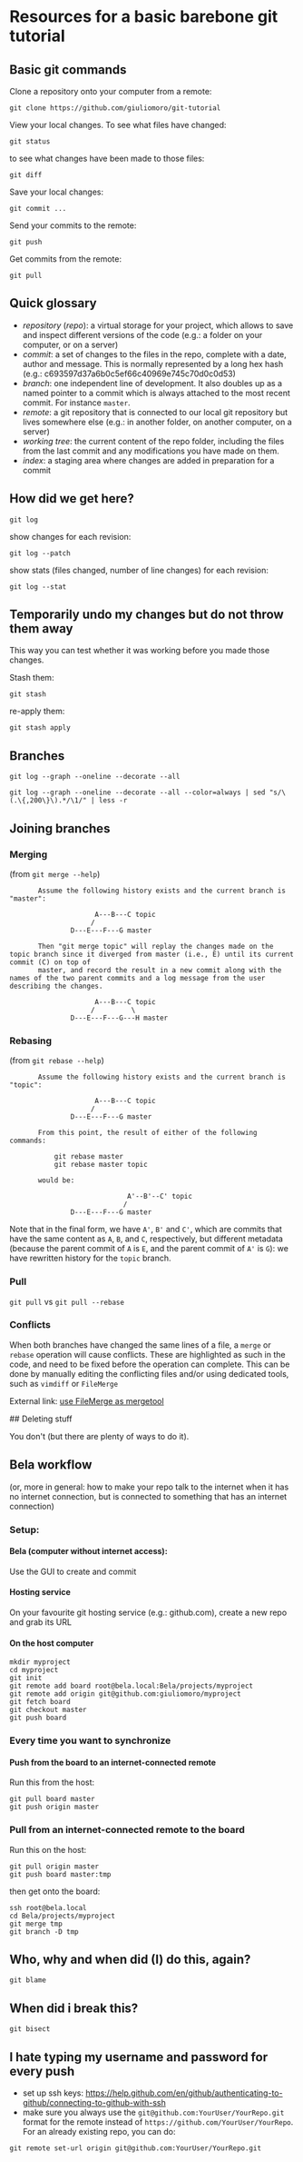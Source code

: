 # Resources for a basic barebone git tutorial

## Basic git commands

Clone a repository onto your computer from a remote:
```
git clone https://github.com/giuliomoro/git-tutorial
```

View your local changes. To see what files have changed:
```
git status
```
to see what changes have been made to those files:
```
git diff
```

Save your local changes:
```
git commit ...
```

Send your commits to the remote:
```
git push
```

Get commits from the remote:
```
git pull
```

## Quick glossary

- _repository_ (_repo_): a virtual storage for your project, which allows to save and inspect different versions of the code (e.g.: a folder on your computer, or on a server)
- _commit_: a set of changes to the files in the repo, complete with a date, author and message. This is normally represented by a long hex hash (e.g.: c693597d37a6b0c5ef66c40969e745c70d0c0d53)
- _branch_: one independent line of development. It also doubles up as a named pointer to a commit which is always attached to the most recent commit. For instance `master`.
- _remote_: a git repository that is connected to our local git repository but lives somewhere else (e.g.: in another folder, on another computer, on a server)
- _working tree_: the current content of the repo folder, including the files from the last commit and any modifications you have made on them.
- _index_: a staging area where changes are added in preparation for a commit

## How did we get here?

```
git log
```

show changes for each revision:
```
git log --patch
```

show stats (files changed, number of line changes) for each revision:

```
git log --stat
```

## Temporarily undo my changes but do not throw them away

This way you can test whether it was working before you made those changes.

Stash them:
```
git stash
```
re-apply them:
```
git stash apply
```

## Branches

```
git log --graph --oneline --decorate --all
```

```
git log --graph --oneline --decorate --all --color=always | sed "s/\(.\{,200\}\).*/\1/" | less -r
```

## Joining branches

### Merging

(from `git merge --help`)

```
       Assume the following history exists and the current branch is "master":

                     A---B---C topic
                    /
               D---E---F---G master

       Then "git merge topic" will replay the changes made on the topic branch since it diverged from master (i.e., E) until its current commit (C) on top of
       master, and record the result in a new commit along with the names of the two parent commits and a log message from the user describing the changes.

                     A---B---C topic
                    /         \
               D---E---F---G---H master
```

### Rebasing

(from `git rebase --help`)

```
       Assume the following history exists and the current branch is "topic":

                     A---B---C topic
                    /
               D---E---F---G master

       From this point, the result of either of the following commands:

           git rebase master
           git rebase master topic

       would be:

                             A'--B'--C' topic
                            /
               D---E---F---G master
```

Note that in the final form, we have `A'`, `B'` and `C'`, which are commits that have the same content as `A`, `B`, and `C`, respectively, but different metadata (because the parent commit of `A` is `E`, and the parent commit of `A'` is `G`): we have rewritten history for the `topic` branch.

### Pull

`git pull` vs `git pull --rebase`

### Conflicts

When both branches have changed the same lines of a file, a `merge` or `rebase` operation will cause conflicts. These are highlighted as such in the code, and need to be fixed before the operation can complete. This can be done by manually editing the conflicting files and/or using dedicated tools, such as `vimdiff` or `FileMerge`

External link: [use FileMerge as mergetool](https://gist.github.com/bkeating/329690)

## Deleting stuff

You don't (but there are plenty of ways to do it).

## Bela workflow
(or, more in general: how to make your repo talk to the internet when it has no internet connection, but is connected to something that has an internet connection)

### Setup:

#### Bela (computer without internet access):

Use the GUI to create and commit

#### Hosting service

On your favourite git hosting service (e.g.: github.com), create a new repo and grab its URL

#### On the host computer

```
mkdir myproject
cd myproject
git init
git remote add board root@bela.local:Bela/projects/myproject
git remote add origin git@github.com:giuliomoro/myproject
git fetch board
git checkout master
git push board
```

### Every time you want to synchronize

#### Push from the board to an internet-connected remote

Run this from the host:
```
git pull board master
git push origin master
```

### Pull from an internet-connected remote to the board

Run this on the host:
```
git pull origin master
git push board master:tmp
```
then get onto the board:
```
ssh root@bela.local
cd Bela/projects/myproject
git merge tmp
git branch -D tmp
```

## Who, why and when did (I) do this, again?

```
git blame
```

## When did i break this?

```
git bisect
```

## I hate typing my username and password for every push

- set up ssh keys: https://help.github.com/en/github/authenticating-to-github/connecting-to-github-with-ssh
- make sure you always use the `git@github.com:YourUser/YourRepo.git` format for the remote instead of `https://github.com/YourUser/YourRepo`. For an already existing repo, you can do:

```
git remote set-url origin git@github.com:YourUser/YourRepo.git
```
